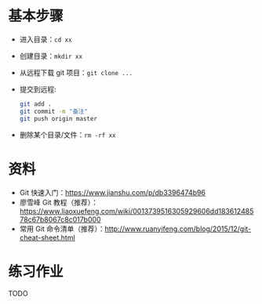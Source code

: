 # 基本步骤

+   进入目录：`cd xx`
+   创建目录：`mkdir xx`
+   从远程下载 git 项目：`git clone ...`
+   提交到远程:
    
    ```bash
    git add .
    git commit -m "备注"
    git push origin master
    ```

+   删除某个目录/文件：`rm -rf xx`

# 资料

+   Git 快速入门：https://www.jianshu.com/p/db3396474b96
+   廖雪峰 Git 教程（推荐）：https://www.liaoxuefeng.com/wiki/0013739516305929606dd18361248578c67b8067c8c017b000
+   常用 Git 命令清单（推荐）：http://www.ruanyifeng.com/blog/2015/12/git-cheat-sheet.html

# 练习作业

TODO

